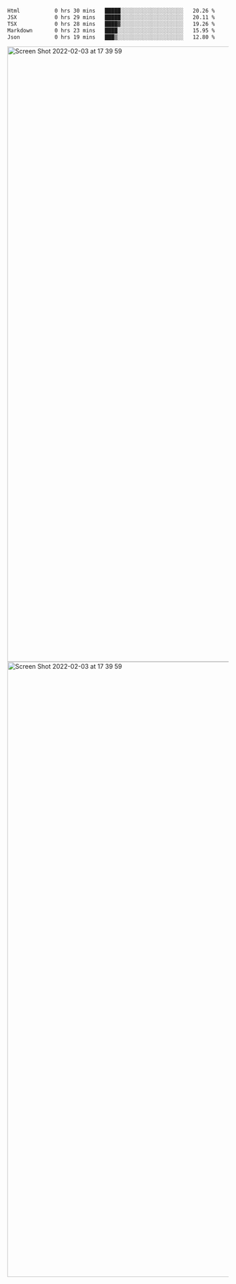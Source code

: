 <!--START_SECTION:waka-->

```txt
Html           0 hrs 30 mins   █████░░░░░░░░░░░░░░░░░░░░   20.26 %
JSX            0 hrs 29 mins   █████░░░░░░░░░░░░░░░░░░░░   20.11 %
TSX            0 hrs 28 mins   ████▓░░░░░░░░░░░░░░░░░░░░   19.26 %
Markdown       0 hrs 23 mins   ████░░░░░░░░░░░░░░░░░░░░░   15.95 %
Json           0 hrs 19 mins   ███▒░░░░░░░░░░░░░░░░░░░░░   12.80 %
```

<!--END_SECTION:waka-->

<img width="1400" alt="Screen Shot 2022-02-03 at 17 39 59" src="https://user-images.githubusercontent.com/45716542/152387304-f2b60485-53a6-4f4b-a818-5cefb1b0c0ae.png">
<img width="1400" alt="Screen Shot 2022-02-03 at 17 39 59" src="https://user-images.githubusercontent.com/45716542/152387273-ea5cdf21-2a45-44da-8bef-00c1763b1d42.png">

